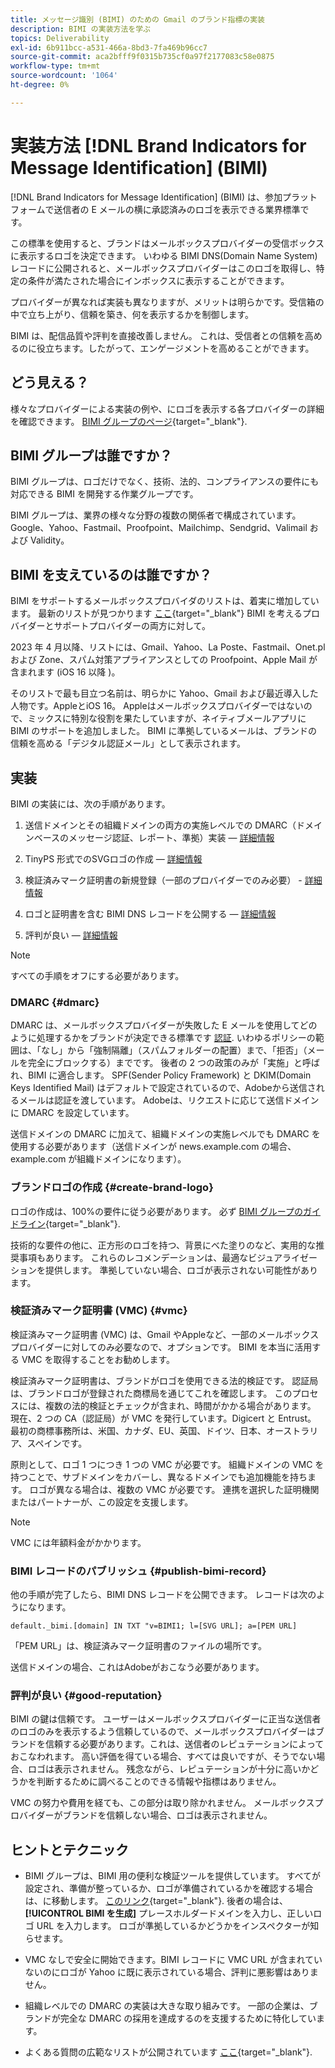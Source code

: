 ```yaml
---
title: メッセージ識別 (BIMI) のための Gmail のブランド指標の実装
description: BIMI の実装方法を学ぶ
topics: Deliverability
exl-id: 6b911bcc-a531-466a-8bd3-7fa469b96cc7
source-git-commit: aca2bfff9f0315b735cf0a97f2177083c58e0875
workflow-type: tm+mt
source-wordcount: '1064'
ht-degree: 0%

---
```


# 実装方法 [!DNL Brand Indicators for Message Identification] (BIMI)

[!DNL Brand Indicators for Message Identification] (BIMI) は、参加プラットフォームで送信者の E メールの横に承認済みのロゴを表示できる業界標準です。

この標準を使用すると、ブランドはメールボックスプロバイダーの受信ボックスに表示するロゴを決定できます。 いわゆる BIMI DNS(Domain Name System) レコードに公開されると、メールボックスプロバイダーはこのロゴを取得し、特定の条件が満たされた場合にインボックスに表示することができます。

プロバイダーが異なれば実装も異なりますが、メリットは明らかです。受信箱の中で立ち上がり、信頼を築き、何を表示するかを制御します。

BIMI は、配信品質や評判を直接改善しません。 これは、受信者との信頼を高めるのに役立ちます。したがって、エンゲージメントを高めることができます。

## どう見える？

様々なプロバイダーによる実装の例や、にロゴを表示する各プロバイダーの詳細を確認できます。 [BIMI グループのページ](https://bimigroup.org/where-is-my-bimi-logo-displayed/){target="_blank"}.

## BIMI グループは誰ですか？

BIMI グループは、ロゴだけでなく、技術、法的、コンプライアンスの要件にも対応できる BIMI を開発する作業グループです。

BIMI グループは、業界の様々な分野の複数の関係者で構成されています。Google、Yahoo、Fastmail、Proofpoint、Mailchimp、Sendgrid、Valimail および Validity。

## BIMI を支えているのは誰ですか？

BIMI をサポートするメールボックスプロバイダのリストは、着実に増加しています。 最新のリストが見つかります [ここ](https://bimigroup.org/bimi-infographic/){target="_blank"} BIMI を考えるプロバイダーとサポートプロバイダーの両方に対して。

2023 年 4 月以降、リストには、Gmail、Yahoo、La Poste、Fastmail、Onet.pl および Zone、スパム対策アプライアンスとしての Proofpoint、Apple Mail が含まれます (iOS 16 以降 )。

そのリストで最も目立つ名前は、明らかに Yahoo、Gmail および最近導入した人物です。AppleとiOS 16。 Appleはメールボックスプロバイダーではないので、ミックスに特別な役割を果たしていますが、ネイティブメールアプリに BIMI のサポートを追加しました。 BIMI に準拠しているメールは、ブランドの信頼を高める「デジタル認証メール」として表示されます。

## 実装

BIMI の実装には、次の手順があります。

1. 送信ドメインとその組織ドメインの両方の実施レベルでの DMARC（ドメインベースのメッセージ認証、レポート、準拠）実装 — [詳細情報](#dmarc)

1. TinyPS 形式でのSVGロゴの作成 — [詳細情報](#create-brand-logo)

1. 検証済みマーク証明書の新規登録（一部のプロバイダーでのみ必要） - [詳細情報](#vmc)

1. ロゴと証明書を含む BIMI DNS レコードを公開する — [詳細情報](#publish-bimi-record)

1. 評判が良い — [詳細情報](#good-reputation)

>[!NOTE]
>
>すべての手順をオフにする必要があります。


### DMARC {#dmarc}

DMARC は、メールボックスプロバイダーが失敗した E メールを使用してどのように処理するかをブランドが決定できる標準です [認証](../additional-resources/authentication.md). いわゆるポリシーの範囲は、「なし」から「強制隔離」（スパムフォルダーの配置）まで、「拒否」（メールを完全にブロックする）までです。 後者の 2 つの政策のみが「実施」と呼ばれ、BIMI に適合します。 SPF(Sender Policy Framework) と DKIM(Domain Keys Identified Mail) はデフォルトで設定されているので、Adobeから送信されるメールは認証を渡しています。 Adobeは、リクエストに応じて送信ドメインに DMARC を設定しています。

送信ドメインの DMARC に加えて、組織ドメインの実施レベルでも DMARC を使用する必要があります（送信ドメインが news.example.com の場合、example.com が組織ドメインになります）。

### ブランドロゴの作成 {#create-brand-logo}

ロゴの作成は、100%の要件に従う必要があります。 必ず [BIMI グループのガイドライン](https://bimigroup.org/creating-bimi-svg-logo-files/){target="_blank"}.

技術的な要件の他に、正方形のロゴを持つ、背景にべた塗りのなど、実用的な推奨事項もあります。 これらのレコメンデーションは、最適なビジュアライゼーションを提供します。
準拠していない場合、ロゴが表示されない可能性があります。

### 検証済みマーク証明書 (VMC) {#vmc}

検証済みマーク証明書 (VMC) は、Gmail やAppleなど、一部のメールボックスプロバイダーに対してのみ必要なので、オプションです。 BIMI を本当に活用する VMC を取得することをお勧めします。

検証済みマーク証明書は、ブランドがロゴを使用できる法的検証です。 認証局は、ブランドロゴが登録された商標局を通じてこれを確認します。 このプロセスには、複数の法的検証とチェックが含まれ、時間がかかる場合があります。 現在、2 つの CA（認証局）が VMC を発行しています。Digicert と Entrust。 最初の商標事務所は、米国、カナダ、EU、英国、ドイツ、日本、オーストラリア、スペインです。

原則として、ロゴ 1 つにつき 1 つの VMC が必要です。 組織ドメインの VMC を持つことで、サブドメインをカバーし、異なるドメインでも追加機能を持ちます。 ロゴが異なる場合は、複数の VMC が必要です。 連携を選択した証明機関またはパートナーが、この設定を支援します。

>[!NOTE]
>
>VMC には年額料金がかかります。

### BIMI レコードのパブリッシュ {#publish-bimi-record}

他の手順が完了したら、BIMI DNS レコードを公開できます。 レコードは次のようになります。

```
default._bimi.[domain] IN TXT "v=BIMI1; l=[SVG URL]; a=[PEM URL]
```

「PEM URL」は、検証済みマーク証明書のファイルの場所です。

送信ドメインの場合、これはAdobeがおこなう必要があります。

### 評判が良い {#good-reputation}

BIMI の鍵は信頼です。 ユーザーはメールボックスプロバイダーに正当な送信者のロゴのみを表示するよう信頼しているので、メールボックスプロバイダーはブランドを信頼する必要があります。これは、送信者のレピュテーションによっておこなわれます。 高い評価を得ている場合、すべては良いですが、そうでない場合、ロゴは表示されません。 残念ながら、レピュテーションが十分に高いかどうかを判断するために調べることのできる情報や指標はありません。

VMC の努力や費用を経ても、この部分は取り除かれません。 メールボックスプロバイダーがブランドを信頼しない場合、ロゴは表示されません。

## ヒントとテクニック

* BIMI グループは、BIMI 用の便利な検証ツールを提供しています。 すべてが設定され、準備が整っているか、ロゴが準備されているかを確認する場合は、に移動します。 [このリンク](https://bimigroup.org/bimi-generator/){target="_blank"}. 後者の場合は、 **[!UICONTROL BIMI を生成]** プレースホルダードメインを入力し、正しいロゴ URL を入力します。 ロゴが準拠しているかどうかをインスペクターが知らせます。

* VMC なしで安全に開始できます。BIMI レコードに VMC URL が含まれていないのにロゴが Yahoo に既に表示されている場合、評判に悪影響はありません。

* 組織レベルでの DMARC の実装は大きな取り組みです。 一部の企業は、ブランドが完全な DMARC の採用を達成するのを支援するために特化しています。

* よくある質問の広範なリストが公開されています [ここ](https://bimigroup.org/faqs-for-senders-esps/){target="_blank"}.
